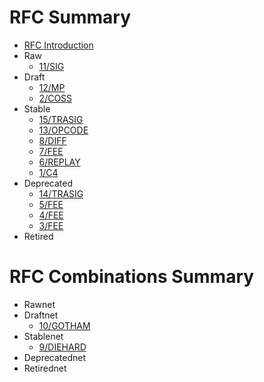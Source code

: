 # RFC Summary

* [RFC Introduction](README.md)
* Raw
  * [11/SIG](11/README.md)
* Draft
  * [12/MP](12/README.md)
  * [2/COSS](2/README.md)
* Stable
  * [15/TRASIG](15/README.md)
  * [13/OPCODE](13/README.md)
  * [8/DIFF](8/README.md)
  * [7/FEE](7/README.md)
  * [6/REPLAY](6/README.md)
  * [1/C4](1/README.md)
* Deprecated
  * [14/TRASIG](14/README.md)
  * [5/FEE](5/README.md)
  * [4/FEE](4/README.md)
  * [3/FEE](3/README.md)
* Retired

# RFC Combinations Summary

* Rawnet
* Draftnet
  * [10/GOTHAM](10/README.md)
* Stablenet
  * [9/DIEHARD](9/README.md)
* Deprecatednet
* Retirednet
